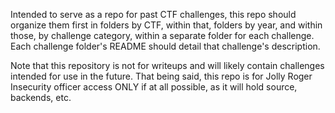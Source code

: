 Intended to serve as a repo for past CTF challenges, this repo should organize
them first in folders by CTF, within that, folders by year, and within those,
by challenge category, within a separate folder for each challenge. Each
challenge folder's README should detail that challenge's description.

Note that this repository is not for writeups and will likely contain challenges
intended for use in the future. That being said, this repo is for Jolly Roger
Insecurity officer access ONLY if at all possible, as it will hold source,
backends, etc.
